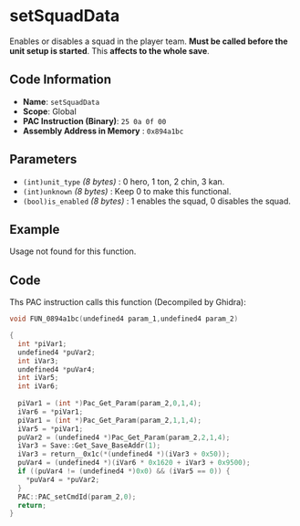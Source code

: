 # setSquadData

Enables or disables a squad in the player team. **Must be called before the unit setup is started**. This **affects to the whole save**.

## Code Information

- **Name**: `setSquadData`
- **Scope**: Global
- **PAC Instruction (Binary)**: `25 0a 0f 00`
- **Assembly Address in Memory** : `0x894a1bc`

## Parameters

- `(int)unit_type` *(8 bytes)* : 0 hero, 1 ton, 2 chin, 3 kan.
- `(int)unknown` *(8 bytes)* : Keep 0 to make this functional.
- `(bool)is_enabled` *(8 bytes)* : 1 enables the squad, 0 disables the squad.

## Example

Usage not found for this function.

## Code

Ths PAC instruction calls this function (Decompiled by Ghidra):

```c
void FUN_0894a1bc(undefined4 param_1,undefined4 param_2)

{
  int *piVar1;
  undefined4 *puVar2;
  int iVar3;
  undefined4 *puVar4;
  int iVar5;
  int iVar6;
  
  piVar1 = (int *)Pac_Get_Param(param_2,0,1,4);
  iVar6 = *piVar1;
  piVar1 = (int *)Pac_Get_Param(param_2,1,1,4);
  iVar5 = *piVar1;
  puVar2 = (undefined4 *)Pac_Get_Param(param_2,2,1,4);
  iVar3 = Save::Get_Save_BaseAddr(1);
  iVar3 = return__0x1c(*(undefined4 *)(iVar3 + 0x50));
  puVar4 = (undefined4 *)(iVar6 * 0x1620 + iVar3 + 0x9500);
  if ((puVar4 != (undefined4 *)0x0) && (iVar5 == 0)) {
    *puVar4 = *puVar2;
  }
  PAC::PAC_setCmdId(param_2,0);
  return;
}
```

